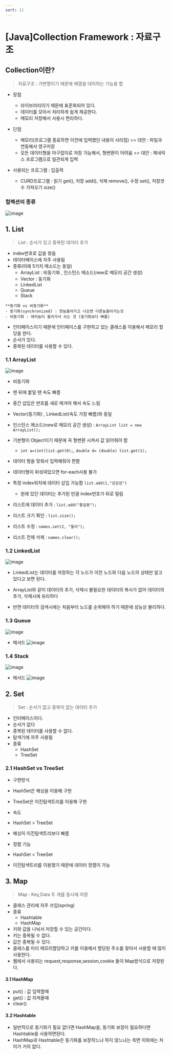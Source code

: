 ```yaml
---
sort: 11
---
```


# [Java]Collection Framework : 자료구조


## Collection이란?
> 자료구조 : 가변형이기 때문에 배열을 대처하는 기능을 함

- 장점
  - 라이브러리이기 때문에 표준화되어 있다.
  - 데이터를 모아서 처리하게 쉽게 제공한다.
  - 메모리 저장해서 사용시 편리하다.

- 단점
  - 메모리(프로그램 종료하면 이전에 입력했던 내용이 사라짐) => 대안 : 파일과 연동해서 영구저장
  - 모든 데이터형을 마구잡이로 저장 가능해서, 형변환이 어려움 => 대안 : 제네릭스 프로그램으로 일관되게 입력

- 사용되는 프로그램 : 입출력 
  - CURD프로그램 : 읽기 get(), 저장 add(), 삭제 remove(), 수정 set(), 저장갯수 가져오기 size()

### 컬렉션의 종류
![image](https://user-images.githubusercontent.com/66978721/103323613-10edea80-4a87-11eb-8e2d-cd4b5c53a011.png)



## 1. List

> List : 순서가 있고 중복된 데이터 추가

- index번호로 값을 찾음 
- 데이터베이스에 자주 사용됨
- 종류(아래 5가지 메소드는 동일)
  - ArrayList : 비동기화 , 인스턴스 메소드(new로 메모리 공간 생성)
  - Vector : 동기화
  - LinkedList
  - Queue
  - Stack
  
  
```tip
**동기화 vs 비동기화**
- 동기화(synchronized) : 한놈들어가고 나오면 다른놈들어가는것 
- 비동기화 : 여러놈이 들어가서 쓰는 것 (동기화보다 빠름)
```

- 인터페이스이기 때문에 인터페이스를 구현하고 있는 클래스를 이용해서 메모리 할당을 한다.
- 순서가 있다.
- 중복된 데이터를 사용할 수 있다.



### 1.1 ArrayList
![image](https://user-images.githubusercontent.com/66978721/103323875-2fa0b100-4a88-11eb-9570-93dcce13aa8b.png)

- 비동기화
- 맨 뒤에 붙일 땐 속도 빠름
- 중간 삽입은 번호를 새로 매겨야 해서 속도 느림
- Vector(동기화) , LinkedList(속도 가장 빠름)와 동일

- 인스턴스 메소드(new로 메모리 공간 생성) : ```ArrayList list = new ArrayList();```

- 기본형이 Object이기 때문에 꼭 형변환 시켜서 값 읽어줘야 함  
  - ```int a=(int)list.get(0);```, ```double d= (double) list.get(1);```
- 데이터 형을 맞춰서 입력해줘야 편함
- 데이터형이 뒤섞여있으면 for-each사용 불가

- 특정 index위치에 데이터 삽입 가능함 ```list.add(1,"강강강")```
  - 원래 있던 데이터는 추가된 만큼 index번호가 뒤로 밀림
- 리스트에 데이터 추가 : ```list.add("홍길동");```
- 리스트 크기 확인 : ```list.size();```
- 리스트 수정 : ```names.set(2, "둘리");```
- 리스트 전체 삭제 : ```names.clear();```


### 1.2 LinkedList
![image](https://user-images.githubusercontent.com/66978721/103323886-3e876380-4a88-11eb-8098-315023532743.png)
- LinkedList는 데이터를 저장하는 각 노드가 이전 노드와 다음 노드의 상태만 알고 있다고 보면 된다.

- ArrayList와 같이 데이터의 추가, 삭제시 불필요한 데이터의 복사가 없어 데이터의 추가, 삭제시에 유리하다
- 반면 데이터의 검색시에는 처음부터 노드를 순회해야 하기 때문에 성능상 불리하다.


### 1.3 Queue
![image](https://user-images.githubusercontent.com/66978721/103323934-79899700-4a88-11eb-98e3-8b2180856d7a.png)

- 메서드
![image](https://user-images.githubusercontent.com/66978721/103323971-a473eb00-4a88-11eb-9b1b-25c677e59086.png)

### 1.4 Stack
![image](https://user-images.githubusercontent.com/66978721/103323927-72628900-4a88-11eb-9dc7-dfeac7aac5ec.png)

- 메서드
![image](https://user-images.githubusercontent.com/66978721/103323958-945c0b80-4a88-11eb-9613-789674647660.png)


## 2. Set
> Set : 순서가 없고 중복이 없는 데이터 추가

- 인터페이스이다.
- 순서가 없다
- 중복된 데이터를 사용할 수 없다.
- 탐색기에 자주 사용됨
- 종류
  - HashSet
  - TreeSet

### 2.1 HashSet vs TreeSet
- 구현방식

 - HashSet은 해싱을 이용해 구현

 - TreeSet은 이진탐색트리를 이용해 구현



- 속도

 - HashSet > TreeSet

 - 해싱이 이진탐색트리보다 빠름



- 정렬 기능

 - HashSet < TreeSet

 - 이진탐색트리를 이용했기 때문에 데이터 정렬이 가능



## 3. Map

> Map : Key,Data 두 개를 동시에 저장

- 클래스 관리에 자주 쓰임(spring)
- 종류
  - Hashtable
  - HashMap
- 키와 값을 나눠서 저장할 수 있는 공간이다.
- 키는 중복될 수 없다.
- 값은 중복될 수 있다.
- 클래스를 미리 메모리할당하고 키를 이용해서 할당된 주소를 찾아서 사용할 때 많이 사용한다.
- 웹에서 사용되는 request,response,session,cookie 들이 Map방식으로 저장된다.

#### 3.1 HashMap
- put() : 값 입력할때
- get() : 값 자져올때
- clear()

#### 3.2 Hashtable
- 일반적으로 동기화가 필요 없다면 HashMap을, 동기화 보장이 필요하다면 Hashtable을 사용하면된다.
- HashMap과 Hashtable은 동기화를 보장하느냐 하지 않느냐는 측면 이외에는 차이가 거의 없다.
